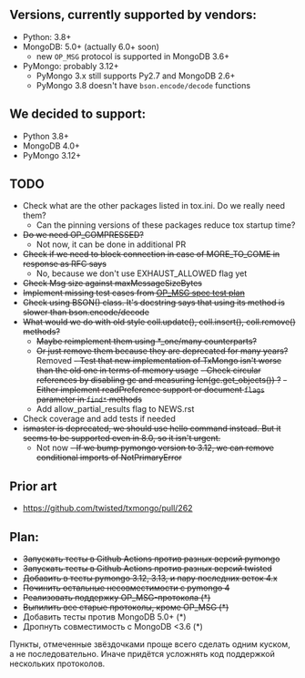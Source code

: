 ## Versions, currently supported by vendors:
- Python: 3.8+
- MongoDB: 5.0+ (actually 6.0+ soon)
    - new `OP_MSG` protocol is supported in MongoDB 3.6+
- PyMongo: probably 3.12+
    - PyMongo 3.x still supports Py2.7 and MongoDB 2.6+
    - PyMongo 3.8 doesn't have `bson.encode/decode` functions
 
## We decided to support:
- Python 3.8+
- MongoDB 4.0+
- PyMongo 3.12+

## TODO
- Check what are the other packages listed in tox.ini. Do we really need them?
  - Can the pinning versions of these packages reduce tox startup time?
- ~~Do we need OP_COMPRESSED?~~
  - Not now, it can be done in additional PR
- ~~Check if we need to block connection in case of MORE_TO_COME in response as RFC says~~
  - No, because we don't use EXHAUST_ALLOWED flag yet
- ~~Check Msg size against maxMessageSizeBytes~~
- ~~Implement missing test cases from [OP_MSG spec test plan](https://github.com/mongodb/specifications/blob/master/source/message/OP_MSG.md#test-plan)~~
- ~~Check using BSON() class. It's docstring says that using its method is slower than bson.encode/decode~~
- ~~What would we do with old style coll.update(), coll.insert(), coll.remove() methods?~~
  - ~~Maybe reimplement them using *_one/many counterparts?~~
  - ~~Or just remove them because they are deprecated for many years?~~ Removed
~~- Test that new implementation of TxMongo isn't worse than the old one in terms of memory usage~~
  ~~- Check circular references by disabling gc and measuring len(gc.get_objects()) ?~~
~~- Either implement readPreference support or document `flags` parameter in `find*` methods~~
  - Add allow_partial_results flag to NEWS.rst
- Check coverage and add tests if needed
- ~~ismaster is deprecated, we should use hello command instead. But it seems to be supported
  even in 8.0, so it isn't urgent.~~
  - Not now
~~- If we bump pymongo version to 3.12, we can remove conditional imports of NotPrimaryError~~

## Prior art
- https://github.com/twisted/txmongo/pull/262


## Plan:
- ~~Запускать тесты в Github Actions против разных версий pymongo~~
- ~~Запускать тесты в Github Actions против разных версий twisted~~
- ~~Добавить в тесты pymongo 3.12, 3.13, и пару последних веток 4.x~~
- ~~Починить остальные несовместимости с pymongo 4~~
- ~~Реализовать поддержку OP_MSG-протокола (*)~~
- ~~Выпилить все старые протоколы, кроме OP_MSG (*)~~
- Добавить тесты против MongoDB 5.0+ (*)
- Дропнуть совместимость с MongoDB <3.6 (*)

Пункты, отмеченные звёздочками проще всего сделать одним куском, а не последовательно.
Иначе придётся усложнять код поддержкой нескольких протоколов.
